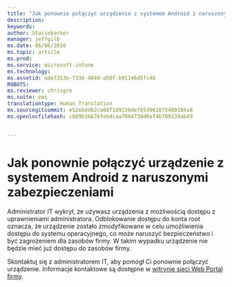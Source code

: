 ```yaml
---
title: "Jak ponownie połączyć urządzenie z systemem Android z naruszonymi zabezpieczeniami | Microsoft Intune"
description: 
keywords: 
author: Staciebarker
manager: jeffgilb
ms.date: 06/06/2016
ms.topic: article
ms.prod: 
ms.service: microsoft-intune
ms.technology: 
ms.assetid: ade7353e-7338-484d-a50f-b91146d5fc46
ROBOTS: 
ms.reviewer: chrisgre
ms.suite: ems
translationtype: Human Translation
ms.sourcegitcommit: e52ebdd62ca68f1d9226def654961075400184a8
ms.openlocfilehash: c089b36676feb4caa7064738d6ef4b709139ab49


---
```


# Jak ponownie połączyć urządzenie z systemem Android z naruszonymi zabezpieczeniami
Administrator IT wykrył, że używasz urządzenia z możliwością dostępu z uprawnieniami administratora. Odblokowanie dostępu do konta root oznacza, że urządzenie zostało zmodyfikowane w celu umożliwienia dostępu do systemu operacyjnego, co może naruszyć bezpieczeństwo i być zagrożeniem dla zasobów firmy. W takim wypadku urządzenie nie będzie mieć już dostępu do zasobów firmy.

Skontaktuj się z administratorem IT, aby pomógł Ci ponownie połączyć urządzenie. Informacje kontaktowe są dostępne w [witrynie sieci Web Portal firmy](http://portal.manage.microsoft.com).




<!--HONumber=Jun16_HO4-->


